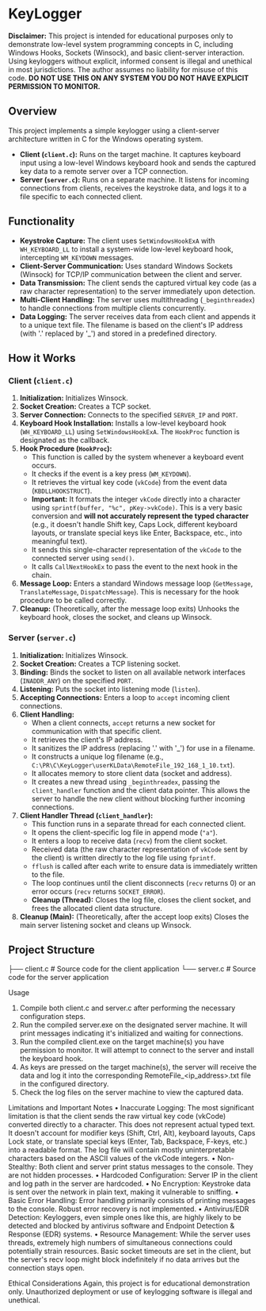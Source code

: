 # KeyLogger

**Disclaimer:** This project is intended for educational purposes only to demonstrate low-level system programming concepts in C, including Windows Hooks, Sockets (Winsock), and basic client-server interaction. Using keyloggers without explicit, informed consent is illegal and unethical in most jurisdictions. The author assumes no liability for misuse of this code. **DO NOT USE THIS ON ANY SYSTEM YOU DO NOT HAVE EXPLICIT PERMISSION TO MONITOR.**

## Overview

This project implements a simple keylogger using a client-server architecture written in C for the Windows operating system.

*   **Client (`client.c`):** Runs on the target machine. It captures keyboard input using a low-level Windows keyboard hook and sends the captured key data to a remote server over a TCP connection.
*   **Server (`server.c`):** Runs on a separate machine. It listens for incoming connections from clients, receives the keystroke data, and logs it to a file specific to each connected client.

## Functionality

*   **Keystroke Capture:** The client uses `SetWindowsHookExA` with `WH_KEYBOARD_LL` to install a system-wide low-level keyboard hook, intercepting `WM_KEYDOWN` messages.
*   **Client-Server Communication:** Uses standard Windows Sockets (Winsock) for TCP/IP communication between the client and server.
*   **Data Transmission:** The client sends the captured virtual key code (as a raw character representation) to the server immediately upon detection.
*   **Multi-Client Handling:** The server uses multithreading (`_beginthreadex`) to handle connections from multiple clients concurrently.
*   **Data Logging:** The server receives data from each client and appends it to a unique text file. The filename is based on the client's IP address (with '.' replaced by '_') and stored in a predefined directory.

## How it Works

### Client (`client.c`)

1.  **Initialization:** Initializes Winsock.
2.  **Socket Creation:** Creates a TCP socket.
3.  **Server Connection:** Connects to the specified `SERVER_IP` and `PORT`.
4.  **Keyboard Hook Installation:** Installs a low-level keyboard hook (`WH_KEYBOARD_LL`) using `SetWindowsHookExA`. The `HookProc` function is designated as the callback.
5.  **Hook Procedure (`HookProc`):**
    *   This function is called by the system whenever a keyboard event occurs.
    *   It checks if the event is a key press (`WM_KEYDOWN`).
    *   It retrieves the virtual key code (`vkCode`) from the event data (`KBDLLHOOKSTRUCT`).
    *   **Important:** It formats the integer `vkCode` directly into a character using `sprintf(buffer, "%c", pKey->vkCode)`. This is a very basic conversion and **will not accurately represent the typed character** (e.g., it doesn't handle Shift key, Caps Lock, different keyboard layouts, or translate special keys like Enter, Backspace, etc., into meaningful text).
    *   It sends this single-character representation of the `vkCode` to the connected server using `send()`.
    *   It calls `CallNextHookEx` to pass the event to the next hook in the chain.
6.  **Message Loop:** Enters a standard Windows message loop (`GetMessage`, `TranslateMessage`, `DispatchMessage`). This is necessary for the hook procedure to be called correctly.
7.  **Cleanup:** (Theoretically, after the message loop exits) Unhooks the keyboard hook, closes the socket, and cleans up Winsock.

### Server (`server.c`)

1.  **Initialization:** Initializes Winsock.
2.  **Socket Creation:** Creates a TCP listening socket.
3.  **Binding:** Binds the socket to listen on all available network interfaces (`INADDR_ANY`) on the specified `PORT`.
4.  **Listening:** Puts the socket into listening mode (`listen`).
5.  **Accepting Connections:** Enters a loop to `accept` incoming client connections.
6.  **Client Handling:**
    *   When a client connects, `accept` returns a new socket for communication with that specific client.
    *   It retrieves the client's IP address.
    *   It sanitizes the IP address (replacing '.' with '_') for use in a filename.
    *   It constructs a unique log filename (e.g., `C:\PR\C\KeyLogger\userKLData\RemoteFile_192_168_1_10.txt`).
    *   It allocates memory to store client data (socket and address).
    *   It creates a new thread using `_beginthreadex`, passing the `client_handler` function and the client data pointer. This allows the server to handle the new client without blocking further incoming connections.
7.  **Client Handler Thread (`client_handler`):**
    *   This function runs in a separate thread for each connected client.
    *   It opens the client-specific log file in append mode (`"a"`).
    *   It enters a loop to receive data (`recv`) from the client socket.
    *   Received data (the raw character representation of `vkCode` sent by the client) is written directly to the log file using `fprintf`.
    *   `fflush` is called after each write to ensure data is immediately written to the file.
    *   The loop continues until the client disconnects (`recv` returns 0) or an error occurs (`recv` returns `SOCKET_ERROR`).
    *   **Cleanup (Thread):** Closes the log file, closes the client socket, and frees the allocated client data structure.
8.  **Cleanup (Main):** (Theoretically, after the accept loop exits) Closes the main server listening socket and cleans up Winsock.

## Project Structure
├── client.c # Source code for the client application
└── server.c # Source code for the server application

Usage
1.	Compile both client.c and server.c after performing the necessary configuration steps.
2.	Run the compiled server.exe on the designated server machine. It will print messages indicating it's initialized and waiting for connections.
3.	Run the compiled client.exe on the target machine(s) you have permission to monitor. It will attempt to connect to the server and install the keyboard hook.
4.	As keys are pressed on the target machine(s), the server will receive the data and log it into the corresponding RemoteFile_<ip_address>.txt file in the configured directory.
5.	Check the log files on the server machine to view the captured data.

Limitations and Important Notes
•	Inaccurate Logging: The most significant limitation is that the client sends the raw virtual key code (vkCode) converted directly to a character. This does not represent actual typed text. It doesn't account for modifier keys (Shift, Ctrl, Alt), keyboard layouts, Caps Lock state, or translate special keys (Enter, Tab, Backspace, F-keys, etc.) into a readable format. The log file will contain mostly uninterpretable characters based on the ASCII values of the vkCode integers.
•	Non-Stealthy: Both client and server print status messages to the console. They are not hidden processes.
•	Hardcoded Configuration: Server IP in the client and log path in the server are hardcoded.
•	No Encryption: Keystroke data is sent over the network in plain text, making it vulnerable to sniffing.
•	Basic Error Handling: Error handling primarily consists of printing messages to the console. Robust error recovery is not implemented.
•	Antivirus/EDR Detection: Keyloggers, even simple ones like this, are highly likely to be detected and blocked by antivirus software and Endpoint Detection & Response (EDR) systems.
•	Resource Management: While the server uses threads, extremely high numbers of simultaneous connections could potentially strain resources. Basic socket timeouts are set in the client, but the server's recv loop might block indefinitely if no data arrives but the connection stays open.

Ethical Considerations
Again, this project is for educational demonstration only. Unauthorized deployment or use of keylogging software is illegal and unethical.

